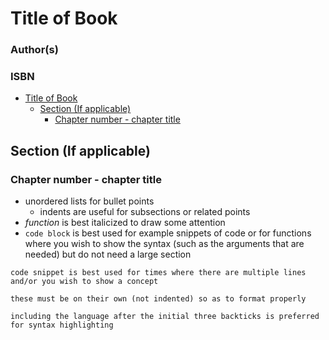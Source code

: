 # Title of Book
### Author(s) <!-- omit in toc -->
### ISBN <!-- omit in toc -->

- [Title of Book](#title-of-book)
  - [Section (If applicable)](#section-if-applicable)
    - [Chapter number - chapter title](#chapter-number---chapter-title)

## Section (If applicable)

### Chapter number - chapter title
- unordered lists for bullet points
  - indents are useful for subsections or related points
- _function_ is best italicized to draw some attention
- ``` code block ``` is best used for example snippets of code or for functions where you wish to show the syntax (such as the arguments that are needed) but do not need a large section
``` 
code snippet is best used for times where there are multiple lines
and/or you wish to show a concept

these must be on their own (not indented) so as to format properly

including the language after the initial three backticks is preferred for syntax highlighting
````
